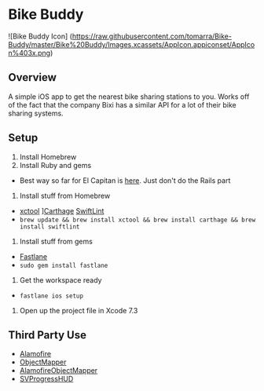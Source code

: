 # Bike Buddy
![Bike Buddy Icon]
(https://raw.githubusercontent.com/tomarra/Bike-Buddy/master/Bike%20Buddy/Images.xcassets/AppIcon.appiconset/AppIcon%403x.png)

## Overview
A simple iOS app to get the nearest bike sharing stations to you. Works off of the fact that the company Bixi has a similar API for a lot of their bike sharing systems.

## Setup
1. Install Homebrew
1. Install Ruby and gems
  * Best way so far for El Capitan is [here](http://railsapps.github.io/installrubyonrails-mac.html). Just don't do the Rails part
1. Install stuff from Homebrew
  * [xctool](https://github.com/facebook/xctool) ][Carthage](https://github.com/Carthage/Carthage) [SwiftLint](https://github.com/realm/SwiftLint)
  * `brew update && brew install xctool && brew install carthage && brew install swiftlint`
1. Install stuff from gems
  * [Fastlane](https://fastlane.tools)
  * `sudo gem install fastlane`
1. Get the workspace ready
 * `fastlane ios setup`
1. Open up the project file in Xcode 7.3

## Third Party Use
* [Alamofire](https://github.com/Alamofire/Alamofire)
* [ObjectMapper](https://github.com/Hearst-DD/ObjectMapper)
* [AlamofireObjectMapper](https://github.com/tristanhimmelman/AlamofireObjectMapper)
* [SVProgressHUD](https://github.com/TransitApp/SVProgressHUD)
